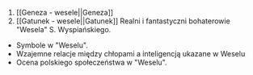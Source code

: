 1. [[Geneza - wesele||Geneza]]
2. [[Gatunek - wesele||Gatunek]]
Realni i fantastyczni bohaterowie "Wesela" S. Wyspiańskiego.
- Symbole w "Weselu".
- Wzajemne relacje między chłopami a inteligencją ukazane w Weselu
- Ocena polskiego społeczeństwa w "Weselu".